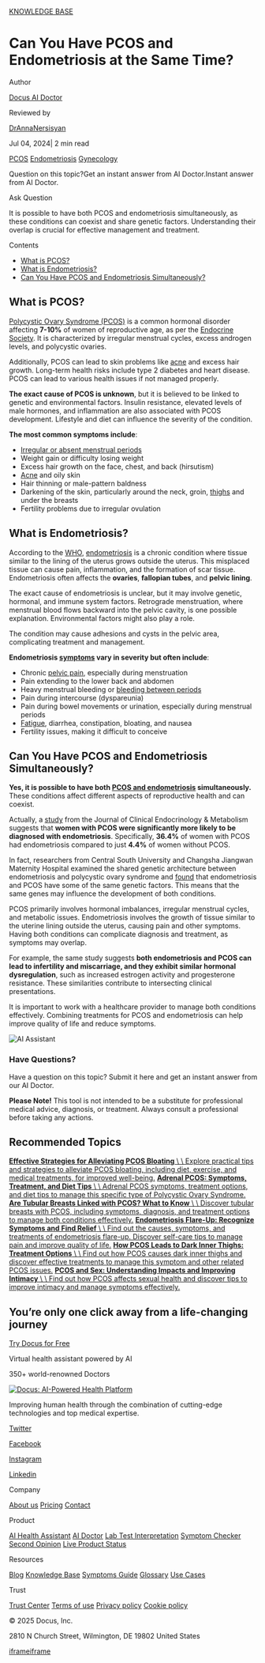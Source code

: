 [KNOWLEDGE BASE](https://docus.ai/knowledge-base)

# Can You Have PCOS and Endometriosis at the Same Time?

Author

[Docus AI Doctor](https://docus.ai/ai-doctor)

Reviewed by

[DrAnnaNersisyan](https://docus.ai/author/dr-anna-nersisyan)

Jul 04, 2024\| 2 min read

[PCOS](https://docus.ai/tags/pcos) [Endometriosis](https://docus.ai/tags/endometriosis) [Gynecology](https://docus.ai/tags/gynecology)

Question on this topic?Get an instant answer from AI Doctor.Instant answer from AI Doctor.

Ask Question

It is possible to have both PCOS and endometriosis simultaneously, as these conditions can coexist and share genetic factors. Understanding their overlap is crucial for effective management and treatment.

Contents

- [What is PCOS?](https://docus.ai/knowledge-base/can-you-have-pcos-and-endometriosis#what-is-pcos)
- [What is Endometriosis?](https://docus.ai/knowledge-base/can-you-have-pcos-and-endometriosis#what-is-endometriosis)
- [Can You Have PCOS and Endometriosis Simultaneously?](https://docus.ai/knowledge-base/can-you-have-pcos-and-endometriosis#can-you-have-pcos-and-endometriosis-simultaneously)

## What is PCOS?

[Polycystic Ovary Syndrome (PCOS)](https://docus.ai/symptoms-guide/pcos-overview) is a common hormonal disorder affecting **7-10%** of women of reproductive age, as per the [Endocrine Society](https://www.endocrine.org/patient-engagement/endocrine-library/pcos#:~:text=Polycystic%20ovary%20syndrome%20(PCOS)%20is,6%20million%20women%20have%20PCOS.). It is characterized by irregular menstrual cycles, excess androgen levels, and polycystic ovaries.

Additionally, PCOS can lead to skin problems like [acne](https://docus.ai/knowledge-base/pcos-acne) and excess hair growth. Long-term health risks include type 2 diabetes and heart disease. PCOS can lead to various health issues if not managed properly.

**The exact cause of PCOS is unknown**, but it is believed to be linked to genetic and environmental factors. Insulin resistance, elevated levels of male hormones, and inflammation are also associated with PCOS development. Lifestyle and diet can influence the severity of the condition.

**The most common symptoms include**:

- [Irregular or absent menstrual periods](https://docus.ai/symptoms-guide/8-types-of-abnormal-menstruation)
- Weight gain or difficulty losing weight
- Excess hair growth on the face, chest, and back (hirsutism)
- [Acne](https://docus.ai/tags/acne) and oily skin
- Hair thinning or male-pattern baldness
- Darkening of the skin, particularly around the neck, groin, [thighs](https://docus.ai/knowledge-base/pcos-dark-inner-thighs) and under the breasts
- Fertility problems due to irregular ovulation

## What is Endometriosis?

According to the [WHO](https://www.who.int/news-room/fact-sheets/detail/endometriosis), [endometriosis](https://docus.ai/symptoms-guide/endometriosis-explained) is a chronic condition where tissue similar to the lining of the uterus grows outside the uterus. This misplaced tissue can cause pain, inflammation, and the formation of scar tissue. Endometriosis often affects the **ovaries**, **fallopian tubes**, and **pelvic lining**.

The exact cause of endometriosis is unclear, but it may involve genetic, hormonal, and immune system factors. Retrograde menstruation, where menstrual blood flows backward into the pelvic cavity, is one possible explanation. Environmental factors might also play a role.

The condition may cause adhesions and cysts in the pelvic area, complicating treatment and management.

**Endometriosis [symptoms](https://docus.ai/symptoms-guide/uncommon-symptoms-of-endometriosis) vary in severity but often include**:

- Chronic [pelvic pain](https://docus.ai/symptoms-guide/stabbing-pain-in-pelvic-area-in-females), especially during menstruation
- Pain extending to the lower back and abdomen
- Heavy menstrual bleeding or [bleeding between periods](https://docus.ai/symptoms-guide/bleeding-before-period)
- Pain during intercourse (dyspareunia)
- Pain during bowel movements or urination, especially during menstrual periods
- [Fatigue](https://docus.ai/tags/fatigue), diarrhea, constipation, bloating, and nausea
- Fertility issues, making it difficult to conceive

## Can You Have PCOS and Endometriosis Simultaneously?

**Yes, it is possible to have both [PCOS and endometriosis](https://docus.ai/symptoms-guide/pcos-vs-endometriosis) simultaneously.** These conditions affect different aspects of reproductive health and can coexist.

Actually, a [study](https://academic.oup.com/jcem/article/100/3/911/2839432) from the Journal of Clinical Endocrinology & Metabolism suggests that **women with PCOS were significantly more likely to be diagnosed with endometriosis**. Specifically, **36.4%** of women with PCOS had endometriosis compared to just **4.4%** of women without PCOS.

In fact, researchers from Central South University and Changsha Jiangwan Maternity Hospital examined the shared genetic architecture between endometriosis and polycystic ovary syndrome and [found](https://www.frontiersin.org/journals/endocrinology/articles/10.3389/fendo.2024.1359236/full) that endometriosis and PCOS have some of the same genetic factors. This means that the same genes may influence the development of both conditions.

PCOS primarily involves hormonal imbalances, irregular menstrual cycles, and metabolic issues. Endometriosis involves the growth of tissue similar to the uterine lining outside the uterus, causing pain and other symptoms. Having both conditions can complicate diagnosis and treatment, as symptoms may overlap.

For example, the same study suggests **both endometriosis and PCOS can lead to infertility and miscarriage, and they exhibit similar hormonal dysregulation**, such as increased estrogen activity and progesterone resistance. These similarities contribute to intersecting clinical presentations.

It is important to work with a healthcare provider to manage both conditions effectively. Combining treatments for PCOS and endometriosis can help improve quality of life and reduce symptoms.

![AI Assistant](https://docus.ai/images/small-assistant.png)

### Have Questions?

Have a question on this topic? Submit it here and get an instant answer from our AI Doctor.

**Please Note!** This tool is not intended to be a substitute for professional medical advice, diagnosis, or treatment. Always consult a professional before taking any actions.

## Recommended Topics

[**Effective Strategies for Alleviating PCOS Bloating** \\
\\
Explore practical tips and strategies to alleviate PCOS bloating, including diet, exercise, and medical treatments, for improved well-being.](https://docus.ai/knowledge-base/alleviating-pcos-bloating) [**Adrenal PCOS: Symptoms, Treatment, and Diet Tips** \\
\\
Adrenal PCOS symptoms, treatment options, and diet tips to manage this specific type of Polycystic Ovary Syndrome.](https://docus.ai/knowledge-base/adrenal-pcos) [**Are Tubular Breasts Linked with PCOS? What to Know** \\
\\
Discover tubular breasts with PCOS, including symptoms, diagnosis, and treatment options to manage both conditions effectively.](https://docus.ai/knowledge-base/tubular-breasts-with-pcos) [**Endometriosis Flare-Up: Recognize Symptoms and Find Relief** \\
\\
Find out the causes, symptoms, and treatments of endometriosis flare-up. Discover self-care tips to manage pain and improve quality of life.](https://docus.ai/knowledge-base/endometriosis-flare-up) [**How PCOS Leads to Dark Inner Thighs: Treatment Options** \\
\\
Find out how PCOS causes dark inner thighs and discover effective treatments to manage this symptom and other related PCOS issues.](https://docus.ai/knowledge-base/pcos-dark-inner-thighs) [**PCOS and Sex: Understanding Impacts and Improving Intimacy** \\
\\
Find out how PCOS affects sexual health and discover tips to improve intimacy and manage symptoms effectively.](https://docus.ai/knowledge-base/pcos-and-sex)

## You’re only one click away from a life-changing journey

[Try Docus for Free](https://my.docus.ai/auth/signup)

Virtual health assistant powered by AI

350+ world-renowned Doctors

[![Docus: AI-Powered Health Platform](https://docus.ai/docus-dark-logo.svg)](https://docus.ai/)

Improving human health through the combination of cutting-edge technologies and top medical expertise.

[Twitter](https://twitter.com/docus_ai)

[Facebook](https://www.facebook.com/docusai)

[Instagram](https://www.instagram.com/docus.ai/)

[Linkedin](https://www.linkedin.com/company/docusai/)

Company

[About us](https://docus.ai/about-us) [Pricing](https://docus.ai/pricing) [Contact](https://docus.ai/contact)

Product

[AI Health Assistant](https://docus.ai/ai-health-assistant) [AI Doctor](https://docus.ai/ai-doctor) [Lab Test Interpretation](https://docus.ai/lab-test-interpretation) [Symptom Checker](https://docus.ai/symptom-checker) [Second Opinion](https://docus.ai/second-opinion) [Live Product Status](https://docus.statuspage.io/)

Resources

[Blog](https://docus.ai/blog) [Knowledge Base](https://docus.ai/knowledge-base) [Symptoms Guide](https://docus.ai/symptoms-guide) [Glossary](https://docus.ai/glossary) [Use Cases](https://docus.ai/use-cases)

Trust

[Trust Center](https://trust.docus.ai/) [Terms of use](https://docus.ai/terms-of-use) [Privacy policy](https://docus.ai/privacy-policy) [Cookie policy](https://docus.ai/cookie-policy)

© 2025 Docus, Inc.

2810 N Church Street, Wilmington, DE 19802 United States

[iframe](https://td.doubleclick.net/td/ga/rul?tid=G-C1NR4HEC74&gacid=1837083035.1741380799&gtm=45je5362v874030715z8849365654za200zb849365654&dma=0&gcs=G1--&gcd=13l3l3R3l5l1&npa=0&pscdl=noapi&aip=1&fledge=1&frm=0&tag_exp=102067808~102482433~102539968~102587591~102640600~102717422~102788824~102825836&z=576099746)[iframe](https://td.doubleclick.net/td/rul/11076298198?random=1741380799257&cv=11&fst=1741380799257&fmt=3&bg=ffffff&guid=ON&async=1&gtm=45je5362v874030715z8849365654za200zb849365654&gcd=13l3l3R3l5l1&dma=0&tag_exp=102067808~102482433~102539968~102587591~102640600~102717422~102788824~102825836&u_w=1280&u_h=1024&url=https%3A%2F%2Fdocus.ai%2Fknowledge-base%2Fcan-you-have-pcos-and-endometriosis&hn=www.googleadservices.com&frm=0&tiba=Can%20You%20Have%20PCOS%20and%20Endometriosis%20at%20the%20Same%20Time%3F&npa=0&pscdl=noapi&auid=1905112818.1741380799&uaa=&uab=&uafvl=&uamb=0&uam=&uap=&uapv=&uaw=0&fledge=1&data=event%3Dgtag.config)